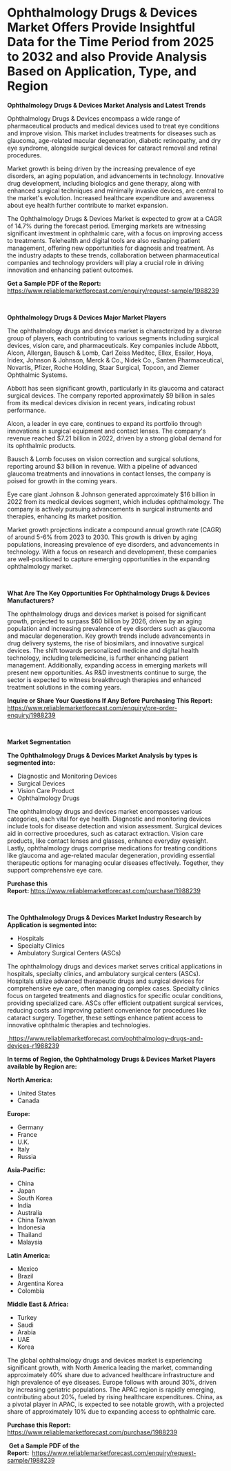 <p><h1>Ophthalmology Drugs & Devices Market Offers Provide Insightful Data for the Time Period from 2025 to 2032 and also Provide Analysis Based on Application, Type, and Region</h1></p><p><strong>Ophthalmology Drugs & Devices Market Analysis and Latest Trends</strong></p>
<p><p>Ophthalmology Drugs & Devices encompass a wide range of pharmaceutical products and medical devices used to treat eye conditions and improve vision. This market includes treatments for diseases such as glaucoma, age-related macular degeneration, diabetic retinopathy, and dry eye syndrome, alongside surgical devices for cataract removal and retinal procedures.</p><p>Market growth is being driven by the increasing prevalence of eye disorders, an aging population, and advancements in technology. Innovative drug development, including biologics and gene therapy, along with enhanced surgical techniques and minimally invasive devices, are central to the market's evolution. Increased healthcare expenditure and awareness about eye health further contribute to market expansion.</p><p>The Ophthalmology Drugs & Devices Market is expected to grow at a CAGR of 14.7% during the forecast period. Emerging markets are witnessing significant investment in ophthalmic care, with a focus on improving access to treatments. Telehealth and digital tools are also reshaping patient management, offering new opportunities for diagnosis and treatment. As the industry adapts to these trends, collaboration between pharmaceutical companies and technology providers will play a crucial role in driving innovation and enhancing patient outcomes.</p></p>
<p><strong>Get a Sample PDF of the Report:&nbsp;</strong> <a href="https://www.reliablemarketforecast.com/enquiry/request-sample/1988239?utm_campaign=2800&utm_medium=2&utm_source=Github&utm_content=ia&utm_term=13042025&utm_id=ophthalmology-drugs-devices">https://www.reliablemarketforecast.com/enquiry/request-sample/1988239</a></p>
<p>&nbsp;</p>
<p><strong>Ophthalmology Drugs & Devices Major Market Players</strong></p>
<p><p>The ophthalmology drugs and devices market is characterized by a diverse group of players, each contributing to various segments including surgical devices, vision care, and pharmaceuticals. Key companies include Abbott, Alcon, Allergan, Bausch & Lomb, Carl Zeiss Meditec, Ellex, Essilor, Hoya, Iridex, Johnson & Johnson, Merck & Co., Nidek Co., Santen Pharmaceutical, Novartis, Pfizer, Roche Holding, Staar Surgical, Topcon, and Ziemer Ophthalmic Systems.</p><p>Abbott has seen significant growth, particularly in its glaucoma and cataract surgical devices. The company reported approximately $9 billion in sales from its medical devices division in recent years, indicating robust performance.</p><p>Alcon, a leader in eye care, continues to expand its portfolio through innovations in surgical equipment and contact lenses. The company's revenue reached $7.21 billion in 2022, driven by a strong global demand for its ophthalmic products.</p><p>Bausch & Lomb focuses on vision correction and surgical solutions, reporting around $3 billion in revenue. With a pipeline of advanced glaucoma treatments and innovations in contact lenses, the company is poised for growth in the coming years.</p><p>Eye care giant Johnson & Johnson generated approximately $16 billion in 2022 from its medical devices segment, which includes ophthalmology. The company is actively pursuing advancements in surgical instruments and therapies, enhancing its market position.</p><p>Market growth projections indicate a compound annual growth rate (CAGR) of around 5-6% from 2023 to 2030. This growth is driven by aging populations, increasing prevalence of eye disorders, and advancements in technology. With a focus on research and development, these companies are well-positioned to capture emerging opportunities in the expanding ophthalmology market.</p></p>
<p>&nbsp;</p>
<p><strong>What Are The Key Opportunities For Ophthalmology Drugs & Devices Manufacturers?</strong></p>
<p><p>The ophthalmology drugs and devices market is poised for significant growth, projected to surpass $60 billion by 2026, driven by an aging population and increasing prevalence of eye disorders such as glaucoma and macular degeneration. Key growth trends include advancements in drug delivery systems, the rise of biosimilars, and innovative surgical devices. The shift towards personalized medicine and digital health technology, including telemedicine, is further enhancing patient management. Additionally, expanding access in emerging markets will present new opportunities. As R&D investments continue to surge, the sector is expected to witness breakthrough therapies and enhanced treatment solutions in the coming years.</p></p>
<p><strong>Inquire or Share Your Questions If Any Before Purchasing This Report:</strong> <a href="https://www.reliablemarketforecast.com/enquiry/pre-order-enquiry/1988239?utm_campaign=2800&utm_medium=2&utm_source=Github&utm_content=ia&utm_term=13042025&utm_id=ophthalmology-drugs-devices">https://www.reliablemarketforecast.com/enquiry/pre-order-enquiry/1988239</a></p>
<p>&nbsp;</p>
<p><strong>Market Segmentation</strong></p>
<p><strong>The Ophthalmology Drugs & Devices Market Analysis by types is segmented into:</strong></p>
<p><ul><li>Diagnostic and Monitoring Devices</li><li>Surgical Devices</li><li>Vision Care Product</li><li>Ophthalmology Drugs</li></ul></p>
<p><p>The ophthalmology drugs and devices market encompasses various categories, each vital for eye health. Diagnostic and monitoring devices include tools for disease detection and vision assessment. Surgical devices aid in corrective procedures, such as cataract extraction. Vision care products, like contact lenses and glasses, enhance everyday eyesight. Lastly, ophthalmology drugs comprise medications for treating conditions like glaucoma and age-related macular degeneration, providing essential therapeutic options for managing ocular diseases effectively. Together, they support comprehensive eye care.</p></p>
<p><strong>Purchase this Report:&nbsp;</strong><a href="https://www.reliablemarketforecast.com/purchase/1988239?utm_campaign=2800&utm_medium=2&utm_source=Github&utm_content=ia&utm_term=13042025&utm_id=ophthalmology-drugs-devices">https://www.reliablemarketforecast.com/purchase/1988239</a></p>
<p>&nbsp;</p>
<p><strong>The Ophthalmology Drugs & Devices Market Industry Research by Application is segmented into:</strong></p>
<p><ul><li>Hospitals</li><li>Specialty Clinics</li><li>Ambulatory Surgical Centers (ASCs)</li></ul></p>
<p><p>The ophthalmology drugs and devices market serves critical applications in hospitals, specialty clinics, and ambulatory surgical centers (ASCs). Hospitals utilize advanced therapeutic drugs and surgical devices for comprehensive eye care, often managing complex cases. Specialty clinics focus on targeted treatments and diagnostics for specific ocular conditions, providing specialized care. ASCs offer efficient outpatient surgical services, reducing costs and improving patient convenience for procedures like cataract surgery. Together, these settings enhance patient access to innovative ophthalmic therapies and technologies.</p></p>
<p><a href="https://www.reliablemarketforecast.com/ophthalmology-drugs-and-devices-r1988239?utm_campaign=2800&utm_medium=2&utm_source=Github&utm_content=ia&utm_term=13042025&utm_id=ophthalmology-drugs-devices">&nbsp;https://www.reliablemarketforecast.com/ophthalmology-drugs-and-devices-r1988239</a></p>
<p><strong>In terms of Region, the Ophthalmology Drugs & Devices Market Players available by Region are:</strong></p>
<p>
    <p> <strong> North America: </strong>
        <ul>
            <li>United States</li>
            <li>Canada</li>
        </ul>
        </p> 
    <p> <strong> Europe: </strong>
        <ul>
            <li>Germany</li>
            <li>France</li>
            <li>U.K.</li>
            <li>Italy</li>
            <li>Russia</li>
        </ul>
        </p> 
    <p> <strong> Asia-Pacific: </strong>
        <ul>
            <li>China</li>
            <li>Japan</li>
            <li>South Korea</li>
            <li>India</li>
            <li>Australia</li>
            <li>China Taiwan</li>
            <li>Indonesia</li>
            <li>Thailand</li>
            <li>Malaysia</li>
        </ul>
        </p> 
    <p> <strong> Latin America: </strong>
        <ul>
            <li>Mexico</li>
            <li>Brazil</li>
            <li>Argentina Korea</li>
            <li>Colombia</li>
        </ul>
        </p> 
    <p> <strong> Middle East & Africa: </strong>
        <ul>
            <li>Turkey</li>
            <li>Saudi</li>
            <li>Arabia</li>
            <li>UAE</li>
            <li>Korea</li>
        </ul>
    </p>
    </p>
<p><p>The global ophthalmology drugs and devices market is experiencing significant growth, with North America leading the market, commanding approximately 40% share due to advanced healthcare infrastructure and high prevalence of eye diseases. Europe follows with around 30%, driven by increasing geriatric populations. The APAC region is rapidly emerging, contributing about 20%, fueled by rising healthcare expenditures. China, as a pivotal player in APAC, is expected to see notable growth, with a projected share of approximately 10% due to expanding access to ophthalmic care.</p></p>
<p><strong>Purchase this Report: </strong><a href="https://www.reliablemarketforecast.com/purchase/1988239?utm_campaign=2800&utm_medium=2&utm_source=Github&utm_content=ia&utm_term=13042025&utm_id=ophthalmology-drugs-devices">https://www.reliablemarketforecast.com/purchase/1988239</a></p>
<p>&nbsp;<strong>Get a Sample PDF of the Report:&nbsp;&nbsp;</strong><a href="https://www.reliablemarketforecast.com/enquiry/request-sample/1988239?utm_campaign=2800&utm_medium=2&utm_source=Github&utm_content=ia&utm_term=13042025&utm_id=ophthalmology-drugs-devices">https://www.reliablemarketforecast.com/enquiry/request-sample/1988239</a></p>
<p><strong></strong></p>
<p><p></p><p></p><p></p></p>